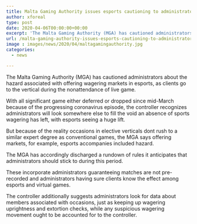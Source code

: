 ```yaml
---
title: Malta Gaming Authority issues esports cautioning to administrators
author: xforeal 
type: post
date: 2020-04-06T00:00:00+00:00
excerpt: 'The Malta Gaming Authority (MGA) has cautioned administrators about the hazard associated with offering wagering markets in esports, as clients go to the vertical during the nonappearance of live sport '
url: /malta-gaming-authority-issues-esports-cautioning-to-administrators/
image : images/news/2020/04/maltagamingauthority.jpg
categories:
  - news

---
```

The Malta Gaming Authority (MGA) has cautioned administrators about the hazard associated with offering wagering markets in esports, as clients go to the vertical during the nonattendance of live game. 

With all significant game either deferred or dropped since mid-March because of the progressing coronavirus episode, the controller recognizes administrators will look somewhere else to fill the void an absence of sports wagering has left, with esports seeing a huge lift. 

But because of the reality occasions in elective verticals dont rush to a similar expert degree as conventional games, the MGA says offering markets, for example, esports accompanies included hazard. 

The MGA has accordingly discharged a rundown of rules it anticipates that administrators should stick to during this period. 

These incorporate administrators guaranteeing matches are not pre-recorded and administrators having sure clients know the effect among esports and virtual games. 

The controller additionally suggests administrators look for data about members associated with occasions, just as keeping up wagering uprightness and extortion checks, while any suspicious wagering movement ought to be accounted for to the controller.